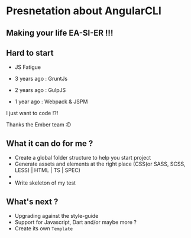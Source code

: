 # Presnetation about AngularCLI

## Making your life EA-SI-ER !!!


## Hard to start

* JS Fatigue

* 3 years ago : GruntJs
* 2 years ago : GulpJS
* 1 year ago : Webpack & JSPM

I just want to code !?!

Thanks the Ember team :D


## What it can do for me ?

* Create a global folder structure to help you start project
* Generate assets and elements at the right place (CSS(or SASS, SCSS, LESS) | HTML | TS | SPEC)
*
* Write skeleton of my test


## What's next ?

* Upgrading against the style-guide
* Support for Javascript, Dart and/or maybe more ?
* Create its own `Template`